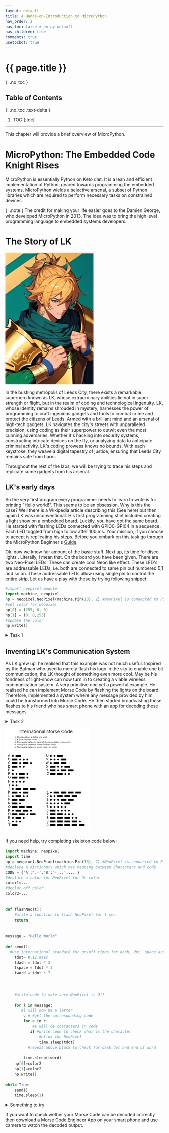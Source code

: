 ```yaml
---
layout: default
title: A Hands-on-Introduction to MicroPython
nav_order: 2
has_toc: false # on by default
has_children: true
comments: true
usetocbot: true
---
```

# {{ page.title }}
{: .no_toc }

## Table of Contents
{: .no_toc .text-delta }

1. TOC
{:toc}
---

This chapter will provide a brief overview of MicroPython.

# MicroPython: The Embedded Code Knight Rises
MicroPython is essentially Python on Keto diet. It is a lean and efficient implementation of Python, geared towards programming the embedded systems. MicroPython wields a selective arsenal, a subset of Python libraries which are required to perform necessary tasks on constrained devices.


{: .note }
The credit for making your life easier goes to the Damien George, who developed MicroPython in 2013. The idea was to bring the high level programming language to embedded systems developers. 

# The Story of LK
![Leeds Coding Kinght (LK)](./assets/lk.png)


In the bustling metropolis of Leeds City, there exists a remarkable superhero known as LK, whose extraordinary abilities lie not in super strength or flight, but in the realm of coding and technological ingenuity. LK, whose identity remains shrouded in mystery, harnesses the power of programming to craft ingenious gadgets and tools to combat crime and protect the citizens of Leeds. Armed with a brilliant mind and an arsenal of high-tech gadgets, LK navigates the city's streets with unparalleled precision, using coding as their superpower to outwit even the most cunning adversaries. Whether it's hacking into security systems, constructing intricate devices on the fly, or analyzing data to anticipate criminal activity, LK's coding prowess knows no bounds. With each keystroke, they weave a digital tapestry of justice, ensuring that Leeds City remains safe from harm.

Throughout the rest of the labs, we will be trying to trace his steps and replicate some gadgets from his arsenal.

## LK's early days
So the very first program every programmer needs to learn to write is for printing "Hello world!". This seems to be an obsession.  Why is this the case? Well there is a Wikipedia article describing this (See here) but then again LK was unconventional. His first programming stint included creating a light show on a embedded board. Luckily, you have got the same board. He started with flashing LEDs connected with GPIO0-GPI04 in a sequence. Each LED toggled from high to low after 100 ms. Your mission, if you choose to accept is replicating his steps. Before you embark on this task go through the MicroPython Beginner's [Guide](./mpython).

Ok, now we know fair amount of the basic stuff. Next up, its time for disco lights . Literally, I mean that. On the board you have been given. There are two Neo-Pixel LEDs. These can create cool Neon like effect. These LED's are addressable LEDs, i.e. both are connected to same pin but numbered 0,1 and so on. These addressable LEDs allow using single pin to control the entire strip. Let us have a play with these by trying following snippet:

```python
#import neopixel module
import machine, neopixel
np = neopixel.NeoPixel(machine.Pin(18), 2) #NeoPixel is connected to Pin 18 and there are two numbered zero and one on the board
#set color for neopixel
np[0] = (255, 0, 0)
np[1] = (0, 0,255)
#update the color
np.write()
```
<details>
<summary>Task 1</summary>
LK was big light show fan. Your task is to create a color palette of your choice comprised of three colors for each LED(see https://www.imgonline.com.ua/eng/color-palette.php or if this website is dead just use color picker in your Paint program to find RGB value for a color). Then create a show which blinks these Neo-Pixel's one after another.</details>

## Inventing LK's Communication System
As LK grew up, he realised that this example was not much useful. Inspired by the Batman who used to merely flash his logo in the sky to enable one bit communication, the LK thought of something even more cool. May be his fondness of light-show can now turn in to creating a viable wireless communication system. A very primitive one yet a powerful example. He realised he can implement Morse Code by flashing the lights on the board. Therefore, implemented a system where any message provided by him could be transformed into Morse Code. He then started broadcasting these flashes to his friend who has smart phone with an app for decoding these messages. 

<details>
<summary>Task 2</summary>
Your final mission today, if you choose to accept it, is implementing Morse code generator using the NeoPixel LEDs on the board. Store a message to be transmitted in some variable and then convert this message into Morse Code.
</details>

![Morse Code](./assets/morse.jpg)

If you need help, try completing skeleton code below:

```python
import machine, neopixel
import time
np = neopixel.NeoPixel(machine.Pin(18), 2) #NeoPixel is connected to Pin 18 and there are two numbered zero and one on the board
#declare a dictionary which has mapping between characters and code
CODE = {'A':'.-','B':'-...',....}
#declare a color for NeoPixel for On color
color1=...
#declar off color
color2=...


def flashNeo(t):
    #write a function to flash NeoPixel for t sec
    return


message = "Hello World"

def send():
  #Use international standard for on/off times for dash, dot, space and word ends
    tdot= 0.12 #sec
    tdash = tdot * 3
    tspace = tdot * 3
    tword = tdot * 7
    
    
    
    #write code to make sure NeoPixel is Off
    
    for l in message:
       #l will now be a letter
        c = #get the corresponding code
        for e in c:
            #e will be characters in code
           if #write code to check what is the character
               #blink the NeoPixel
               time.sleep(tdot)
          #repeat above block to check for dash dot and end of word

        time.sleep(tword)
    np[0]=color2
    np[1]=color2
    np.write()

while True:
    send()
    time.sleep(1)
```

<details>
<summary>Something to try</summary>
Next up, look up for the data sheet and schematic of the board. Find out how to play tunes on built in buzzer. Then why not try and program the buzzer to play morse code tune.
</details>

If you want to check wether your Morse Code can be decoded correctly then download a Morse Code Engineer App on your smart phone and use camera to watch the decoded output.


